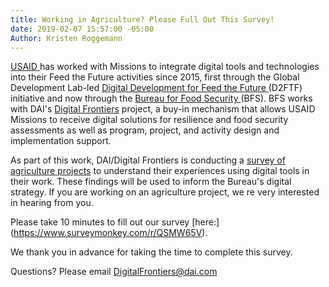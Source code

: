 ```yaml
---
title: Working in Agriculture? Please Full Out This Survey!
date: 2019-02-07 15:57:00 -05:00
Author: Kristen Roggemann
---
```


[USAID ](https://www.usaid.gov/)has worked with Missions to integrate digital tools and technologies into their Feed the Future activities since 2015, first through the Global Development Lab-led [Digital Development for Feed the Future ](https://www.usaid.gov/digitalag)(D2FTF) initiative and now through the [Bureau for Food Security ](https://www.usaid.gov/who-we-are/organization/bureaus/bureau-food-security)(BFS). BFS works with DAI's [Digital Frontiers](https://www.dai.com/our-work/projects/worldwide-digital-frontiers-df) project, a buy-in mechanism that allows USAID Missions to receive digital solutions for resilience and food security assessments as well as program, project, and activity design and implementation support.

As part of this work, DAI/Digital Frontiers is conducting a [survey of agriculture projects](https://www.surveymonkey.com/r/QSMW65V) to understand their experiences using digital tools in their work. These findings will be used to inform the Bureau's digital strategy. If you are working on an agriculture project, we re very interested in hearing from you. 

Please take 10 minutes to fill out our survey [here:] (https://www.surveymonkey.com/r/QSMW65V).

We thank you in advance for taking the time to complete this survey.

Questions? Please email DigitalFrontiers@dai.com